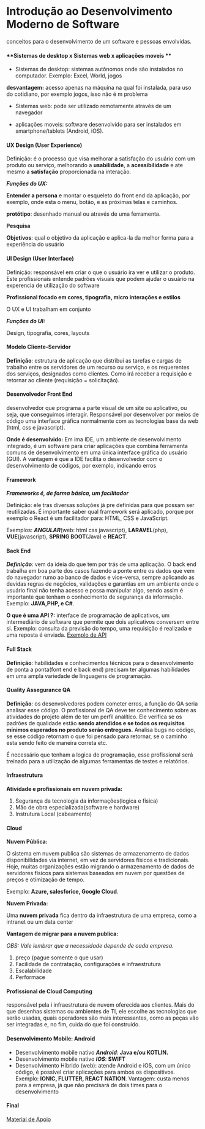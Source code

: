 # Introdução ao Desenvolvimento Moderno de Software



conceitos para o desenvolvimento de um software e pessoas envolvidas.

#### **Sistemas de desktop x Sistemas web x aplicações moveis ** 

* Sistemas de desktop: sistemas autônomos onde são instalados no computador. Exemplo: Excel, World, jogos

**desvantagem:** acesso apenas na máquina na qual foi instalada, para uso do cotidiano, por exemplo jogos, isso não é m problema 

- Sistemas web: pode ser utilizado remotamente através de um navegador 

- aplicações moveis: software desenvolvido para ser instalados em smartphone/tablets (Android, iOS).

#### **UX Design (User Experience)**

Definição: é o processo que visa melhorar a satisfação do usuário com um produto ou serviço, melhorando a **usabilidade**, a **acessibilidade** e ate mesmo a **satisfação** proporcionada na interação.

***Funções do UX:***

**Entender a persona** e montar o esqueleto do front end da aplicação, por exemplo, onde esta o menu, botão, e as próximas telas e caminhos.

**protótipo**: desenhado manual ou através de uma ferramenta.

**Pesquisa**

**Objetivos**: qual o objetivo da aplicação e aplica-la da melhor forma para a experiência do usuário 



#### **UI Design (User Interface)**

Definição: responsável em criar o que o usuário ira ver e utilizar o produto. Este profissionais entende padrões visuais que podem ajudar o usuário na experencia de utilização do software

**Profissional focado em cores, tipografia, micro interações e estilos** 

O UX e UI trabalham em conjunto

***Funções do UI:***

Design, tipografia, cores, layouts

#### Modelo Cliente-Servidor 

**Definição**: estrutura de aplicação que distribui as tarefas e cargas de trabalho entre os servidores de um recurso ou serviço, e os requerentes dos serviços, designados como clientes. Como irá receber a requisição e retornar ao cliente (requisição = solicitação).

#### **Desenvolvedor Front End**

desenvolvedor que programa a parte visual de um site ou aplicativo, ou seja, que conseguimos interagir. Responsável por desenvolver por meios de código uma interface gráfica normalmente com as tecnologias base da web (html, css e javascript).

**Onde é desenvolvido:** Em ima IDE, um ambiente de desenvolvimento integrado, é um software para criar aplicações que combina ferramenta comuns de desenvolvimento em uma única interface gráfica do usuário (GUI). A vantagem é que a IDE facilita o desenvolvedor com o desenvolvimento de códigos, por exemplo, indicando erros 

#### **Framework**

***Frameworks é, de forma básica, um facilitador***

Definição: ele tras diversas soluções já pre definidas para que possam ser reutilizadas. É importante saber qual framework será aplicado, porque por exemplo o React é um facilitador para: HTML, CSS e JavaScript.

Exemplos: ***ANGULAR***(web: html css javascript), **LARAVEL**(php), **VUE**(javascript), **SPRING BOOT**(Java) e **REACT**.

#### **Back End**

 ***Definição***: vem da ideia do que tem por trás de uma aplicação. O back end trabalha em boa parte dos casos fazendo a ponte entre os dados que vem do navegador rumo ao banco de dados e vice-versa, sempre aplicando as devidas regras de negócios, validações e garantias em um ambiente onde o usuário final não tenha acesso e possa manipular algo, sendo assim é importante que tenham o conhecimento de segurança da informação. Exemplo: **JAVA,PHP, e C#**.

**O que é uma API ?:** interface de programação de aplicativos, um intermediário de software que permite que dois aplicativos conversem entre si. Exemplo: consulta da previsão do tempo, uma requisição é realizada e uma reposta é enviada. [Exemplo de API](https://pokeapi.co/)



#### Full Stack

**Definição**: habilidades e conhecimentos técnicos para o desenvolvimento de ponta a ponta(font end e back end) precisam ter algumas habilidades em uma ampla variedade de linguagens de programação.



#### Quality Assegurance QA

**Definição**: os desenvolvedores podem cometer erros, a função do QA seria analisar esse código. O profissional de QA deve ter conhecimento sobre as atividades do projeto além de ter um perfil analítico. Ele verifica se os padrões de qualidade estão **sendo atendidos e se todos os requisitos mínimos esperados no produto serão entregues.** Analisa bugs no código, se esse código retornam o que foi pensado para retornar, se o caminho esta sendo feito de maneira correta etc.

É necessário que tenham a logica de programação, esse profissional será treinado para a utilização de algumas ferramentas de testes e relatórios. 



#### **Infraestrutura**

**Atividade e profissionais em nuvem privada:**

1. Segurança da tecnologia da informações(logica e física)
2. Mão de obra especializada(software e hardware)
3. Instrutura Local (cabeamento)

#### **Cloud**

**Nuvem Pública:**

O sistema em nuvem publica são sistemas de armazenamento de dados disponibilidades via internet, em vez de servidores físicos e tradicionais. Hoje, muitas organizações estão migrando o armazenamento de dados de servidores físicos para sistemas baseados em nuvem por questões de preços e otimização de tempo.

Exemplo: **Azure, salesforice, Google Cloud**.

**Nuvem Privada:**

Uma **nuvem privada** fica dentro da infraestrutura de uma empresa, como a intranet ou um data center

**Vantagem de migrar para a nuvem publica:**

*OBS: Vale lembrar que a necessidade depende de cada empresa.*

1. preço (pague somente o que usar)
2. Facilidade de contratação, configurações e infraestrutura
3. Escalabilidade
4. Performace

#### Profissional de Cloud Computing 

responsável pela i infraestrutura de nuvem oferecida aos clientes. Mais do que desenhas sistemas ou ambientes de TI, ele escolhe as tecnologias que serão usadas, quais operadores são mais interessantes, como as peças vão ser integradas e, no fim, cuida do que foi construído.

#### Desenvolvimento Mobile: Android

- Desenvolvimento mobile nativo ***Android***: **Java e/ou KOTLIN.**
- Desenvolvimento mobile nativo ***IOS***: **SWIFT**
- Desenvolvimento Híbrido (web): atende Android e iOS, com um único código, é possível criar aplicações para ambos os dispositivos. Exemplo: **IONIC, FLUTTER, REACT NATION**. Vantagem: custa menos para a empresa, já que não precisará de dois times para o desenvolvimento 

#### Final 

[Material de Apoio](https://academiapme-my.sharepoint.com/:p:/g/personal/nubia_dio_me/EYHcjptuOoNPs4qzd2upfmwBaLoG_FfSdzZH3zJiBvABiw?rtime=kLW5uaK_2kg)

